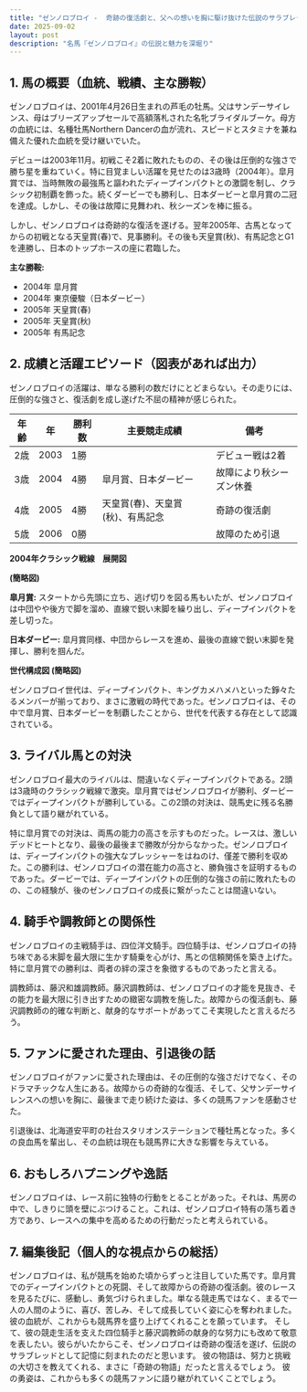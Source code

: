 ```yaml
---
title: "ゼンノロブロイ -  奇跡の復活劇と、父への想いを胸に駆け抜けた伝説のサラブレッド"
date: 2025-09-02
layout: post
description: "名馬『ゼンノロブロイ』の伝説と魅力を深堀り"
---
```


## 1. 馬の概要（血統、戦績、主な勝鞍）

ゼンノロブロイは、2001年4月26日生まれの芦毛の牡馬。父はサンデーサイレンス、母はブリーズアップセールで高額落札された名牝ブライダルブーケ。母方の血統には、名種牡馬Northern Dancerの血が流れ、スピードとスタミナを兼ね備えた優れた血統を受け継いでいた。

デビューは2003年11月。初戦こそ2着に敗れたものの、その後は圧倒的な強さで勝ち星を重ねていく。特に目覚ましい活躍を見せたのは3歳時（2004年）。皐月賞では、当時無敗の最強馬と謳われたディープインパクトとの激闘を制し、クラシック初制覇を飾った。続くダービーでも勝利し、日本ダービーと皐月賞の二冠を達成。しかし、その後は故障に見舞われ、秋シーズンを棒に振る。

しかし、ゼンノロブロイは奇跡的な復活を遂げる。翌年2005年、古馬となってからの初戦となる天皇賞(春)で、見事勝利。その後も天皇賞(秋)、有馬記念とG1を連勝し、日本のトップホースの座に君臨した。

**主な勝鞍:**

* 2004年 皐月賞
* 2004年 東京優駿（日本ダービー）
* 2005年 天皇賞(春)
* 2005年 天皇賞(秋)
* 2005年 有馬記念


## 2. 成績と活躍エピソード（図表があれば出力）

ゼンノロブロイの活躍は、単なる勝利の数だけにとどまらない。その走りには、圧倒的な強さと、復活劇を成し遂げた不屈の精神が感じられた。

| 年齢 | 年 | 勝利数 | 主要競走成績 | 備考 |
|---|---|---|---|---|
| 2歳 | 2003 | 1勝 |  | デビュー戦は2着 |
| 3歳 | 2004 | 4勝 | 皐月賞、日本ダービー |  故障により秋シーズン休養 |
| 4歳 | 2005 | 4勝 | 天皇賞(春)、天皇賞(秋)、有馬記念 |  奇跡の復活劇 |
| 5歳 | 2006 | 0勝 |  | 故障のため引退 |


**2004年クラシック戦線　展開図**

**(簡略図)**

**皐月賞:**  スタートから先頭に立ち、逃げ切りを図る馬もいたが、ゼンノロブロイは中団やや後方で脚を溜め、直線で鋭い末脚を繰り出し、ディープインパクトを差し切った。

**日本ダービー:**  皐月賞同様、中団からレースを進め、最後の直線で鋭い末脚を発揮し、勝利を掴んだ。


**世代構成図 (簡略図)**

ゼンノロブロイ世代は、ディープインパクト、キングカメハメハといった錚々たるメンバーが揃っており、まさに激戦の時代であった。ゼンノロブロイは、その中で皐月賞、日本ダービーを制覇したことから、世代を代表する存在として認識されている。


## 3. ライバル馬との対決

ゼンノロブロイ最大のライバルは、間違いなくディープインパクトである。2頭は3歳時のクラシック戦線で激突。皐月賞ではゼンノロブロイが勝利、ダービーではディープインパクトが勝利している。この2頭の対決は、競馬史に残る名勝負として語り継がれている。

特に皐月賞での対決は、両馬の能力の高さを示すものだった。レースは、激しいデッドヒートとなり、最後の最後まで勝敗が分からなかった。ゼンノロブロイは、ディープインパクトの強大なプレッシャーをはねのけ、僅差で勝利を収めた。この勝利は、ゼンノロブロイの潜在能力の高さと、勝負強さを証明するものであった。ダービーでは、ディープインパクトの圧倒的な強さの前に敗れたものの、この経験が、後のゼンノロブロイの成長に繋がったことは間違いない。


## 4. 騎手や調教師との関係性

ゼンノロブロイの主戦騎手は、四位洋文騎手。四位騎手は、ゼンノロブロイの持ち味である末脚を最大限に生かす騎乗を心がけ、馬との信頼関係を築き上げた。特に皐月賞での勝利は、両者の絆の深さを象徴するものであったと言える。

調教師は、藤沢和雄調教師。藤沢調教師は、ゼンノロブロイの才能を見抜き、その能力を最大限に引き出すための緻密な調教を施した。故障からの復活劇も、藤沢調教師の的確な判断と、献身的なサポートがあってこそ実現したと言えるだろう。


## 5. ファンに愛された理由、引退後の話

ゼンノロブロイがファンに愛された理由は、その圧倒的な強さだけでなく、そのドラマチックな人生にある。故障からの奇跡的な復活、そして、父サンデーサイレンスへの想いを胸に、最後まで走り続けた姿は、多くの競馬ファンを感動させた。

引退後は、北海道安平町の社台スタリオンステーションで種牡馬となった。多くの良血馬を輩出し、その血統は現在も競馬界に大きな影響を与えている。


## 6. おもしろハプニングや逸話

ゼンノロブロイは、レース前に独特の行動をとることがあった。それは、馬房の中で、しきりに頭を壁にぶつけること。これは、ゼンノロブロイ特有の落ち着き方であり、レースへの集中を高めるための行動だったと考えられている。


## 7. 編集後記（個人的な視点からの総括）

ゼンノロブロイは、私が競馬を始めた頃からずっと注目していた馬です。皐月賞でのディープインパクトとの死闘、そして故障からの奇跡の復活劇。彼のレースを見るたびに、感動し、勇気づけられました。単なる競走馬ではなく、まるで一人の人間のように、喜び、苦しみ、そして成長していく姿に心を奪われました。彼の血統が、これからも競馬界を盛り上げてくれることを願っています。  そして、彼の競走生活を支えた四位騎手と藤沢調教師の献身的な努力にも改めて敬意を表したい。彼らがいたからこそ、ゼンノロブロイは奇跡の復活を遂げ、伝説のサラブレッドとして記憶に刻まれたのだと思います。  彼の物語は、努力と挑戦の大切さを教えてくれる、まさに「奇跡の物語」だったと言えるでしょう。  彼の勇姿は、これからも多くの競馬ファンに語り継がれていくことでしょう。
